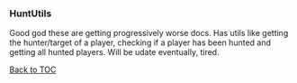 ### HuntUtils
Good god these are getting progressively worse docs.
Has utils like getting the hunter/target of a player, checking if a player has been hunted and getting all hunted players.
Will be udate eventually, tired.

[Back to TOC](https://github.com/BzzzThe18th/HoneyLib/blob/main/Docs/Utils/GamemodeUtils/TOC.md)
